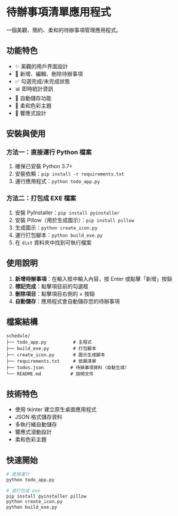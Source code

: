 # 待辦事項清單應用程式

一個美觀、簡約、柔和的待辦事項管理應用程式。

## 功能特色

- ✨ 美觀的用戶界面設計
- 📝 新增、編輯、刪除待辦事項
- ✅ 勾選完成/未完成狀態
- 📊 即時統計資訊
- 💾 自動儲存功能
- 🎨 柔和色彩主題
- 📱 響應式設計

## 安裝與使用

### 方法一：直接運行 Python 檔案
1. 確保已安裝 Python 3.7+
2. 安裝依賴：`pip install -r requirements.txt`
3. 運行應用程式：`python todo_app.py`

### 方法二：打包成 EXE 檔案
1. 安裝 PyInstaller：`pip install pyinstaller`
2. 安裝 Pillow（用於生成圖示）：`pip install pillow`
3. 生成圖示：`python create_icon.py`
4. 運行打包腳本：`python build_exe.py`
5. 在 `dist` 資料夾中找到可執行檔案

## 使用說明

1. **新增待辦事項**：在輸入框中輸入內容，按 Enter 或點擊「新增」按鈕
2. **標記完成**：點擊項目前的勾選框
3. **刪除項目**：點擊項目右側的 × 按鈕
4. **自動儲存**：應用程式會自動儲存您的待辦事項

## 檔案結構

```
schedule/
├── todo_app.py          # 主程式
├── build_exe.py         # 打包腳本
├── create_icon.py       # 圖示生成腳本
├── requirements.txt     # 依賴清單
├── todos.json          # 待辦事項資料（自動生成）
└── README.md           # 說明文件
```

## 技術特色

- 使用 tkinter 建立原生桌面應用程式
- JSON 格式儲存資料
- 多執行緒自動儲存
- 響應式滾動設計
- 柔和色彩主題

## 快速開始

```bash
# 直接運行
python todo_app.py

# 或打包成 exe
pip install pyinstaller pillow
python create_icon.py
python build_exe.py
``` 